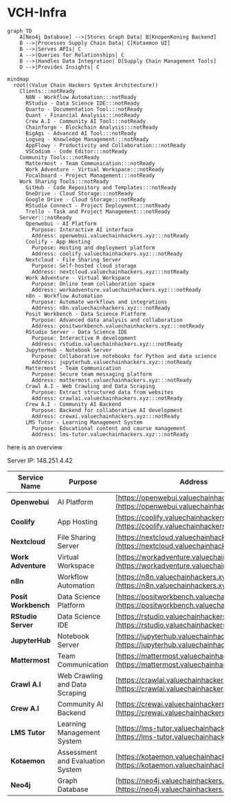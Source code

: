 # VCH-Infra

```mermaid
graph TD
    A[Neo4j Database] -->|Stores Graph Data| B[KnopenKoning Backend]
    B -->|Processes Supply Chain Data| C[Kotaemon UI]
    B -->|Serves APIs| C
    A -->|Queries for Relationships| C
    B -->|Handles Data Integration| D[Supply Chain Management Tools]
    D -->|Provides Insights| C
```


```mermaid
mindmap
  root((Value Chain Hackers System Architecture))
    Clients:::notReady
      N8N - Workflow Automation:::notReady
      RStudio - Data Science IDE:::notReady
      Quarto - Documentation Tool:::notReady
      Quant - Financial Analysis:::notReady
      Crew A.I - Community AI Tool:::notReady
      Chainforge - Blockchain Analysis:::notReady
      BigAgi - Advanced AI Tool:::notReady
      Logseq - Knowledge Management:::notReady
      AppFlowy - Productivity and Collaboration:::notReady
      VSCodium - Code Editor:::notReady
    Community Tools:::notReady
      Mattermost - Team Communication:::notReady
      Work Adventure - Virtual Workspace:::notReady
      Focalboard - Project Management:::notReady
    Work Sharing Tools:::notReady
      GitHub - Code Repository and Templates:::notReady
      OneDrive - Cloud Storage:::notReady
      Google Drive - Cloud Storage:::notReady
      RStudio Connect - Project Deployment:::notReady
      Trello - Task and Project Management:::notReady
    Server:::notReady
      Openwebui - AI Platform  
        Purpose: Interactive AI interface  
        Address: openwebui.valuechainhackers.xyz:::notReady
      Coolify - App Hosting  
        Purpose: Hosting and deployment platform  
        Address: coolify.valuechainhackers.xyz:::notReady
      Nextcloud - File Sharing Server  
        Purpose: Self-hosted cloud storage  
        Address: nextcloud.valuechainhackers.xyz:::notReady
      Work Adventure - Virtual Workspace  
        Purpose: Online team collaboration space  
        Address: workadventure.valuechainhackers.xyz:::notReady
      n8n - Workflow Automation  
        Purpose: Automate workflows and integrations  
        Address: n8n.valuechainhackers.xyz:::notReady
      Posit Workbench - Data Science Platform  
        Purpose: Advanced data analysis and collaboration  
        Address: positworkbench.valuechainhackers.xyz:::notReady
      RStudio Server - Data Science IDE  
        Purpose: Interactive R development  
        Address: rstudio.valuechainhackers.xyz:::notReady
      JupyterHub - Notebook Server  
        Purpose: Collaborative notebooks for Python and data science  
        Address: jupyterhub.valuechainhackers.xyz:::notReady
      Mattermost - Team Communication  
        Purpose: Secure team messaging platform  
        Address: mattermost.valuechainhackers.xyz:::notReady
      Crawl A.I - Web Crawling and Data Scraping  
        Purpose: Extract structured data from websites  
        Address: crawlai.valuechainhackers.xyz:::notReady
      Crew A.I - Community AI Backend  
        Purpose: Backend for collaborative AI development  
        Address: crewai.valuechainhackers.xyz:::notReady
      LMS Tutor - Learning Management System  
        Purpose: Educational content and course management  
        Address: lms-tutor.valuechainhackers.xyz:::notReady
```

here is an overview

Server IP: 148.251.4.42

| **Service Name**       | **Purpose**                          | **Address**                                                    | **Status**       |
|-------------------------|--------------------------------------|----------------------------------------------------------------|------------------|
| **Openwebui**          | AI Platform                         | [https://openwebui.valuechainhackers.xyz](https://openwebui.valuechainhackers.xyz)    | Not Ready        |
| **Coolify**            | App Hosting                         | [https://coolify.valuechainhackers.xyz](https://coolify.valuechainhackers.xyz)      | Not Ready        |
| **Nextcloud**          | File Sharing Server                 | [https://nextcloud.valuechainhackers.xyz](https://nextcloud.valuechainhackers.xyz)    | Not Ready        |
| **Work Adventure**     | Virtual Workspace                   | [https://workadventure.valuechainhackers.xyz](https://workadventure.valuechainhackers.xyz) | Not Ready        |
| **n8n**                | Workflow Automation                 | [https://n8n.valuechainhackers.xyz](https://n8n.valuechainhackers.xyz)              | Not Ready        |
| **Posit Workbench**    | Data Science Platform               | [https://positworkbench.valuechainhackers.xyz](https://positworkbench.valuechainhackers.xyz) | Not Ready        |
| **RStudio Server**     | Data Science IDE                    | [https://rstudio.valuechainhackers.xyz](https://rstudio.valuechainhackers.xyz)      | Not Ready        |
| **JupyterHub**         | Notebook Server                     | [https://jupyterhub.valuechainhackers.xyz](https://jupyterhub.valuechainhackers.xyz) | Not Ready        |
| **Mattermost**         | Team Communication                  | [https://mattermost.valuechainhackers.xyz](https://mattermost.valuechainhackers.xyz) | Not Ready        |
| **Crawl A.I**          | Web Crawling and Data Scraping      | [https://crawlai.valuechainhackers.xyz](https://crawlai.valuechainhackers.xyz)      | Not Ready        |
| **Crew A.I**           | Community AI Backend                | [https://crewai.valuechainhackers.xyz](https://crewai.valuechainhackers.xyz)        | Not Ready        |
| **LMS Tutor**          | Learning Management System          | [https://lms-tutor.valuechainhackers.xyz](https://lms-tutor.valuechainhackers.xyz)  | Not Ready        |
| **Kotaemon**           | Assessment and Evaluation System    | [https://kotaemon.valuechainhackers.xyz](https://kotaemon.valuechainhackers.xyz)    | Not Ready        |
| **Neo4j**              | Graph Database                      | [https://neo4j.valuechainhackers.xyz](https://neo4j.valuechainhackers.xyz)          | Not Ready        |
